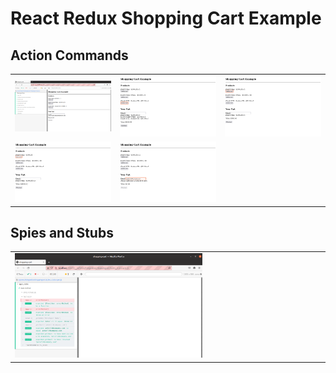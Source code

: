 # React Redux Shopping Cart Example

## Action Commands

<table>
  <tr>
    <td width="33%">
      <img src="/cypress/screenshots/shoppingcart/shoppingcart.spec.js/shoppingCart.png" width="300"/>
    </td>
    <td width="33%">
       <img src="/cypress/screenshots/shoppingcart/shoppingcart.spec.js/addThree.png" width="300"/>
    </td>
    <td width="33%">
      <img src="/cypress/screenshots/shoppingcart/shoppingcart.spec.js/addToCart.png"  width="300"/>
    </td>
  </tr>

  <tr>
    <td width="33%">
      <img src="/cypress/screenshots/shoppingcart/shoppingcart.spec.js/soldOut.png" width="300"/>
    </td>
    <td width="33%">
       <img src="/cypress/screenshots/shoppingcart/shoppingcart.spec.js/typeEmail.png" width="300"/>
    </td>
   </tr>
</table>

## Spies and Stubs

<table>
  <tr>
    <td width="33%">
      <img src="/cypress/screenshots/shoppingcart/spies_stubs.spec.js/stubs.png" width="300"/>
    </td>
 </tr>
  
</table>
